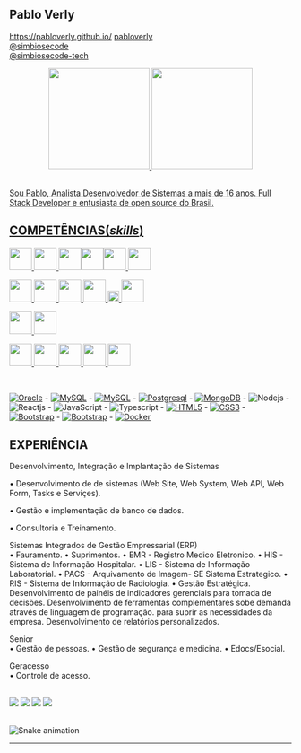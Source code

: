 ## Pablo Verly 
https://pabloverly.github.io/
[pabloverly](https://pabloverly.github.io/)
</br>
<a href="https://github.com/SimbioseCode">@simbiosecode </a>
</br>
<a href="https://github.com/simbiosecode-tech">@simbiosecode-tech </a>



<!-- ![pabloverly GitHub Stats](https://github-readme-stats.vercel.app/api?username=pabloverly&show_icons=true) -->


  <div align="center">
  <a href="https://github.com/pabloverly">
  <img height="180em" src="https://github-readme-stats.vercel.app/api?username=pabloverly&show_icons=true&theme=tokyonight&include_all_commits=true"/>
  <img height="180em" src="https://github-readme-stats.vercel.app/api/top-langs/?username=pabloverly&layout=compact&langs_count=7&theme=tokyonight"/>
</div>  


<br>

Sou Pablo, Analista Desenvolvedor de Sistemas a mais de 16 anos. Full Stack Developer e entusiasta de open source do Brasil.

## COMPETÊNCIAS(*skills*)

<p align="lefth">
<img src="https://upload.wikimedia.org/wikipedia/commons/thumb/c/c3/Oracle_Logo.svg/2560px-Oracle_Logo.svg.png" height="40">     <img src="https://logodownload.org/wp-content/uploads/2016/10/Microsoft-SQL-Server-Logo-1.png" height="40"> <img src="https://www.resultatec.com.br/wp-content/uploads/2018/06/postgresql-logo.png" height="40"><img src="https://upload.wikimedia.org/wikipedia/labs/8/8e/Mysql_logo.png" height="40"><img src="https://upload.wikimedia.org/wikipedia/commons/thumb/6/68/Mariadb-seal-browntext.svg/2560px-Mariadb-seal-browntext.svg.png" height="40">   <img src="https://digitalrecovery.com/wp-content/webpc-passthru.php?src=https://digitalrecovery.com/wp-content/uploads/2023/01/Firebird.png&nocache=1" height="40">

<img src="https://cdn-icons-png.flaticon.com/512/5968/5968292.png" height="40">      <img src="https://w7.pngwing.com/pngs/56/223/png-transparent-node-js-javascript-computer-icons-github-angle-text-logo.png" height="40">    <img src="https://logos-download.com/wp-content/uploads/2016/09/React_logo_wordmark.png" height="40">   <img src="https://miro.medium.com/v2/resize:fit:480/1*VKY-Ldkt-iHobItql7G_5w.png" height="40">   <img src="https://upload.wikimedia.org/wikipedia/commons/thumb/d/d1/Axios_%28computer_library%29_logo.svg/1200px-Axios_%28computer_library%29_logo.svg.png" height="20"> <img src="https://cdn.fs.teachablecdn.com/f0o2YGKTFONup7nJc8aQ" height="40">
   
 <img src="https://w7.pngwing.com/pngs/628/224/png-transparent-bootstrap-plain-wordmark-logo-icon-thumbnail.png" height="40"> <img src="https://res.cloudinary.com/practicaldev/image/fetch/s--IwFcphyV--/c_imagga_scale,f_auto,fl_progressive,h_900,q_auto,w_1600/https://thepracticaldev.s3.amazonaws.com/i/vb6ai56xqgpc0bcfn92y.png" height="40">   
 
 <img src="https://git-scm.com/images/logos/1color-orange-lightbg@2x.png" height="40">   <img src="https://ucompares.com/wp-content/uploads/2021/04/Zoho-Projects.jpg" height="40">  <img src="https://www.zohowebstatic.com/sites/zweb/images/ogimage/sprints-logo.png" height="40">  <img src="https://logosmarcas.net/wp-content/uploads/2020/11/WordPress-Logo.png" height="40">     <img src="https://seeklogo.com/images/P/power-bi-microsoft-logo-E4FC8DE4A9-seeklogo.com.png" height="40">


 
 
</p>

</br>

[![Oracle](https://img.shields.io/badge/-Oracle-black?style=flat-square&logo=Oracle&link=https://github.com/pabloverly/)](https://github.com/pabloverly/)   -  [![MySQL](https://img.shields.io/badge/-MySQL-black?style=flat-square&logo=Mssql&link=https://github.com/pabloverly/)](https://github.com/pabloverly/)   - [![MySQL](https://img.shields.io/badge/-MySQL-black?style=flat-square&logo=mysql&link=https://github.com/pabloverly/)](https://github.com/pabloverly/)   - [![Postgresql](https://img.shields.io/badge/-Postgresql-black?style=flat-square&logo=Postgresql&link=https://github.com/pabloverly/)](https://github.com/pabloverly/)  - [![MongoDB](https://img.shields.io/badge/-MongoDB-black?style=flat-square&logo=mongodb&link=https://github.com/pabloverly/)](https://github.com/pabloverly/)   - ![Nodejs](https://img.shields.io/badge/-Node.js-222222?style=flat&logo=node.js&logoColor=339933)   - ![Reactjs](https://img.shields.io/badge/-React-222222?style=flat&logo=React&logoColor=61DAFB)    -  ![JavaScript](https://img.shields.io/badge/-JavaScript-000000?style=flat&logo=javascript)   -  ![Typescript](https://img.shields.io/badge/-JavaScript-000000?style=flat&logo=Typescript)   - [![HTML5](https://img.shields.io/badge/-HTML5-E34F26?style=flat-square&logo=html5&logoColor=white&link=https://github.com/pabloverly/)](https://github.com/pabloverly/)   - [![CSS3](https://img.shields.io/badge/-CSS3-1572B6?style=flat-square&logo=css3&link=https://github.com/pabloverly/)](https://github.com/pabloverly/)   - [![Bootstrap](https://img.shields.io/badge/-Bootstrap-563D7C?style=flat-square&logo=bootstrap&link=https://github.com/pabloverly/)](https://github.com/pabloverly/)  - [![Bootstrap]( https://img.shields.io/badge/-mui-black?style=flat-square&logo=mui&link=https://github.com/pabloverly/)](https://github.com/pabloverly/)  - [![Docker](https://img.shields.io/badge/-docker-black?style=flat-square&logo=docker&link=https://github.com/pabloverly/)](https://github.com/pabloverly/) 
<br/>

## EXPERIÊNCIA

Desenvolvimento, Integração e Implantação de Sistemas</br>

• Desenvolvimento de de sistemas (Web Site, Web System, Web API, Web Form, Tasks e Serviçes).

• Gestão e implementação de banco de dados.

• Consultoria e Treinamento.


Sistemas Integrados de Gestão Empressarial (ERP)</br>
 • Fauramento.
 • Suprimentos.
 • EMR - Registro Medico Eletronico.
 • HIS - Sistema de Informação Hospitalar.
 • LIS - Sistema de Informação Laboratorial.
 • PACS - Arquivamento de Imagem- SE Sistema Estrategico.
 • RIS - Sistema de Informação de Radiologia.
 • Gestão Estratégica.
 Desenvolvimento de painéis de indicadores gerenciais para tomada de decisões. Desenvolvimento de ferramentas complementares sobe demanda através de linguagem de programação. para suprir as necessidades da empresa. Desenvolvimento de relatórios personalizados.

Senior</br>
 • Gestão de pessoas.
 • Gestão de segurança e medicina.
 • Edocs/Esocial.

Geracesso</br>
 • Controle de acesso.



 </br>

  <div> 
    <a href="https://www.instagram.com/p43l0/" target="_blank"><img src="https://img.shields.io/badge/-Instagram-%23E4405F?style=for-the-badge&logo=instagram&logoColor=white" target="_blank"></a>
    <a href = "http://simbiosecode.com.br"><img src="https://img.shields.io/badge/SIMBIOSE-CODE-gren?style=for-the-badge&logo=page&logoColor=red"></a>
	    <a href = "https://play.google.com/store/apps/developer?id=SimbioseCode"><img src="https://img.shields.io/badge/GOOGLE-PLAY-red?style=for-the-badge&logo=page&logoColor=white"></a>
    <a href="https://www.linkedin.com/in/p43lo/" target="_blank"><img src="https://img.shields.io/badge/-LinkedIn-%230077B5?style=for-the-badge&logo=linkedin&logoColor=white" target="_blank"></a>

  </div>

 </br>
  
![Snake animation](https://github.com/pabloverly/pabloverly/blob/output/github-contribution-grid-snake.svg)

****
